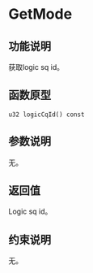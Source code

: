 # GetMode<a name="ZH-CN_TOPIC_0000002031186637"></a>

## 功能说明<a name="zh-cn_topic_0000001963534837_section660mcpsimp"></a>

获取logic sq id。

## 函数原型<a name="zh-cn_topic_0000001963534837_section657mcpsimp"></a>

```
u32 logicCqId() const
```

## 参数说明<a name="zh-cn_topic_0000001963534837_section663mcpsimp"></a>

无。

## 返回值<a name="zh-cn_topic_0000001963534837_section666mcpsimp"></a>

Logic sq id。

## 约束说明<a name="zh-cn_topic_0000001963534837_section669mcpsimp"></a>

无。

